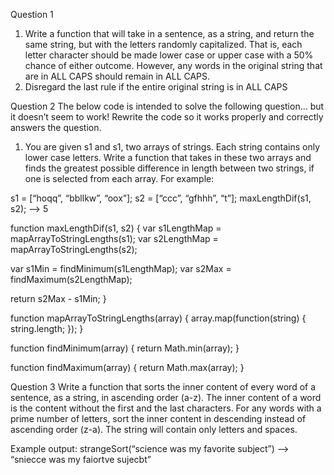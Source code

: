 Question 1
  1) Write a function that will take in a sentence, as a string, and return the same string, but with the letters randomly capitalized. That is, each letter character should be made lower case or upper case with a 50% chance of either outcome. However, any words in the original string that are in ALL CAPS should remain in ALL CAPS.
  2) Disregard the last rule if the entire original string is in ALL CAPS

Question 2
  The below code is intended to solve the following question... but it doesn’t seem to work! Rewrite the code so it works properly and correctly answers the question.

  1) You are given s1 and s1, two arrays of strings. Each string contains only lower case letters. Write a function that takes in these two arrays and finds the greatest possible difference in length between two strings, if one is selected from each array. For example:

s1 = [“hoqq”, “bbllkw”, “oox”];
s2 = [“ccc”, “gfhhh”, “t”];
maxLengthDif(s1, s2); --> 5

function maxLengthDif(s1, s2) {
  var s1LengthMap = mapArrayToStringLengths(s1);
  var s2LengthMap = mapArrayToStringLengths(s2);

  var s1Min = findMinimum(s1LengthMap);
  var s2Max = findMaximum(s2LengthMap);

  return s2Max - s1Min;
}

function mapArrayToStringLengths(array) {
    array.map(function(string) {
        string.length;
    });
}

function findMinimum(array) {
    return Math.min(array);
}

function  findMaximum(array) {
    return Math.max(array);
}


Question 3
Write a function that sorts the inner content of every word of a sentence, as a string, in ascending order (a-z). The inner content of a word is the content without the first and the last characters. For any words with a prime number of letters, sort the inner content in descending instead of ascending order (z-a). The string will contain only letters and spaces.

 Example output: strangeSort(“science was my favorite subject”) --> “sniecce was my faiortve sujecbt”
